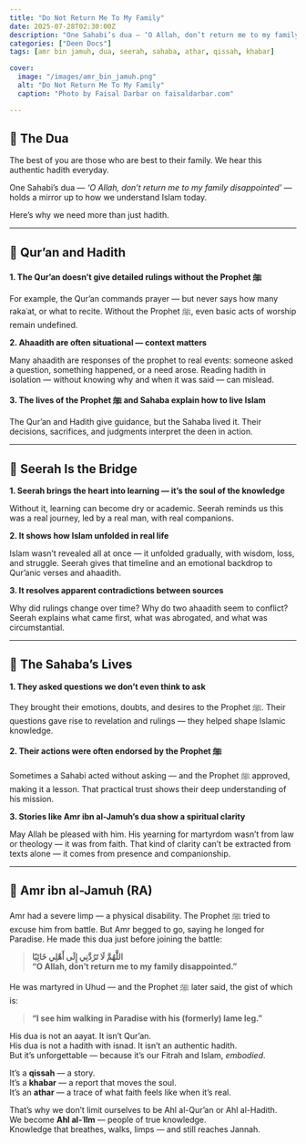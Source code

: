 ```yaml
---
title: "Do Not Return Me To My Family"
date: 2025-07-28T02:30:00Z
description: "One Sahabi’s dua — ‘O Allah, don’t return me to my family disappointed’ — holds a mirror up to how we understand Islam today."
categories: ["Deen Docs"]
tags: [amr bin jamuh, dua, seerah, sahaba, athar, qissah, khabar]

cover:
  image: "/images/amr_bin_jamuh.png"
  alt: "Do Not Return Me To My Family"
  caption: "Photo by Faisal Darbar on faisaldarbar.com"

---
```


## 🤲 The Dua

The best of you are those who are best to their family. We hear this authentic hadith everyday.  

One Sahabi’s dua — *‘O Allah, don’t return me to my family disappointed’* — holds a mirror up to how we understand Islam today.  

Here’s why we need more than just hadith.  

---

## 🔷 Qur’an and Hadith

**1. The Qur’an doesn’t give detailed rulings without the Prophet ﷺ**

For example, the Qur’an commands prayer — but never says how many rakaʿat, or what to recite.
Without the Prophet ﷺ, even basic acts of worship remain undefined.

**2. Ahaadith are often situational — context matters**  

Many ahaadith are responses of the prophet to real events: someone asked a question, something happened, or a need arose.
Reading hadith in isolation — without knowing why and when it was said — can mislead.

**3. The lives of the Prophet ﷺ and Sahaba explain how to live Islam**  

The Qur’an and Hadith give guidance, but the Sahaba lived it.
Their decisions, sacrifices, and judgments interpret the deen in action.

---

## 🔷 Seerah Is the Bridge

**1. Seerah brings the heart into learning — it’s the soul of the knowledge**  

Without it, learning can become dry or academic.
Seerah reminds us this was a real journey, led by a real man, with real companions.

**2. It shows how Islam unfolded in real life**  

Islam wasn’t revealed all at once — it unfolded gradually, with wisdom, loss, and struggle.
Seerah gives that timeline and an emotional backdrop to Qur’anic verses and ahaadith.

**3. It resolves apparent contradictions between sources**  

Why did rulings change over time? Why do two ahaadith seem to conflict?
Seerah explains what came first, what was abrogated, and what was circumstantial.

---

## 🔷 The Sahaba’s Lives

**1. They asked questions we don’t even think to ask**  

They brought their emotions, doubts, and desires to the Prophet ﷺ.
Their questions gave rise to revelation and rulings — they helped shape Islamic knowledge.

**2. Their actions were often endorsed by the Prophet ﷺ**  

Sometimes a Sahabi acted without asking — and the Prophet ﷺ approved, making it a lesson.
That practical trust shows their deep understanding of his mission.

**3. Stories like Amr ibn al-Jamuh’s dua show a spiritual clarity**  

May Allah be pleased with him. His yearning for martyrdom wasn’t from law or theology — it was from faith.
That kind of clarity can’t be extracted from texts alone — it comes from presence and companionship.

---

## 📖 Amr ibn al-Jamuh (RA)

Amr had a severe limp — a physical disability.
The Prophet ﷺ tried to excuse him from battle.
But Amr begged to go, saying he longed for Paradise.
He made this dua just before joining the battle:

> **اللَّهُمَّ لَا تَرُدَّنِي إِلَى أَهْلِي خَائِبًا**  
> **“O Allah, don’t return me to my family disappointed.”**

He was martyred in Uhud — and the Prophet ﷺ later said, the gist of which is:

> **“I see him walking in Paradise with his (formerly) lame leg.”**

His dua is not an aayat. It isn’t Qur’an.  
His dua is not a hadith with isnad. It isn’t an authentic hadith.  
But it’s unforgettable — because it’s our Fitrah and Islam, *embodied*.

It’s a **qissah** — a story.  
It’s a **khabar** — a report that moves the soul.  
It’s an **athar** — a trace of what faith feels like when it’s real.  

That’s why we don’t limit ourselves to be Ahl al-Qur’an or Ahl al-Hadith.  
We become **Ahl al-ʿIlm** — people of true knowledge.  
Knowledge that breathes, walks, limps — and still reaches Jannah.
